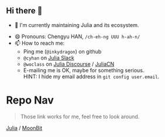 ## Hi there 👋

- 🔭 I'm currently maintaining Julia and its ecosystem.
<!-- 
- 🌱 I’m currently learning ...
- 👯 I’m looking to collaborate on ...
- 🤔 I’m looking for help with ...
- 💬 Ask me about ...
-->
- 😄 Pronouns: Chengyu HAN, `/ch-eh-ng UUU h-ah-n/`
- 📫 How to reach me:
  - Ping me (`@inkydragon`) on github
  - `@cyhan` on [Julia Slack](https://julialang.org/slack/)
  - `@woclass` on [Julia Discourse](https://discourse.julialang.org/) / [JuliaCN](https://discourse.juliacn.com/)
  - E-mailing me is OK, maybe for something serious.  
    HINT: I hide my email address in `git config user.email`.


# Repo Nav

> Those link works for me, feel free to look around.

[Julia](julia.md) /
[MoonBit](moonbit.md)
